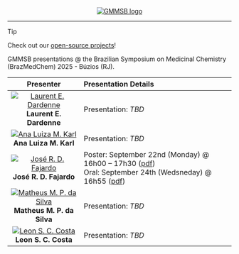 <div align="center">
  <a href="https://www.gmmsb.lncc.br/">
    <img src="https://www.gmmsb.lncc.br/assets/images/logo/gmmsb/gmmsb-logo-downsized.png" alt="GMMSB logo">
  </a>
</div>
<!-- # [GMMSB](https://www.gmmsb.lncc.br/) @ BrazMedChem 2025 -->

---

> [!TIP]
> Check out our [open-source projects](https://github.com/gmmsb-lncc/)!

<div align="left">
<p>GMMSB presentations @ the Brazilian Symposium on Medicinal Chemistry (BrazMedChem) 2025 - Búzios (RJ).</p>
</div>


<div align="center">

| **Presenter** | **Presentation Details** |
|:---:|:---|
| [![Laurent E. Dardenne](https://images.weserv.nl/?url=github.com/ledardenne.png&h=50&w=50&fit=cover&mask=circle&maxage=7d)](https://github.com/ledardenne)<br>**Laurent E. Dardenne** | Presentation: _TBD_ |
| [![Ana Luiza M. Karl](https://images.weserv.nl/?url=github.com/aluizakarl.png&h=50&w=50&fit=cover&mask=circle&maxage=7d)](https://github.com/aluizakarl)<br>**Ana Luiza M. Karl** | Presentation: _TBD_ |
| [![José R. D. Fajardo](https://images.weserv.nl/?url=github.com/joserdf.png&h=50&w=50&fit=cover&mask=circle&maxage=7d)](https://github.com/joserdf)<br>**José R. D. Fajardo** | Poster: September 22nd (Monday) @ 16h00 – 17h30 ([pdf](https://github.com/gmmsb-lncc/brazmedchem2025/raw/main/%5BPOSTER%5D%20DockTData%3A%20Automated%20Integration%20of%20Binding%20Affinity%20and%20Molecular%20Structure%20Data%20for%20Receptor-Ligand%20Interaction%20Modeling.pdf?raw=true))  <br/> Oral: September 24th (Wedsneday) @ 16h55 ([pdf](https://github.com/gmmsb-lncc/brazmedchem2025/blob/main/%5BSLIDES%5D%20DockTData%3A%20Automated%20Integration%20of%20Binding%20Affinity%20and%20Molecular%20Structure%20Data%20for%20Receptor-Ligand%20Interaction%20Modeling.pdf?raw=true)) |
| [![Matheus M. P. da Silva](https://images.weserv.nl/?url=github.com/mpds.png&h=50&w=50&fit=cover&mask=circle&maxage=7d)](https://github.com/mpds)<br>**Matheus M. P. da Silva** | Presentation: _TBD_ |
| [![Leon S. C. Costa](https://images.weserv.nl/?url=github.com/sulfierry.png&h=50&w=50&fit=cover&mask=circle&maxage=7d)](https://github.com/sulfierry)<br>**Leon S. C. Costa** | Presentation: _TBD_ |

</div>

